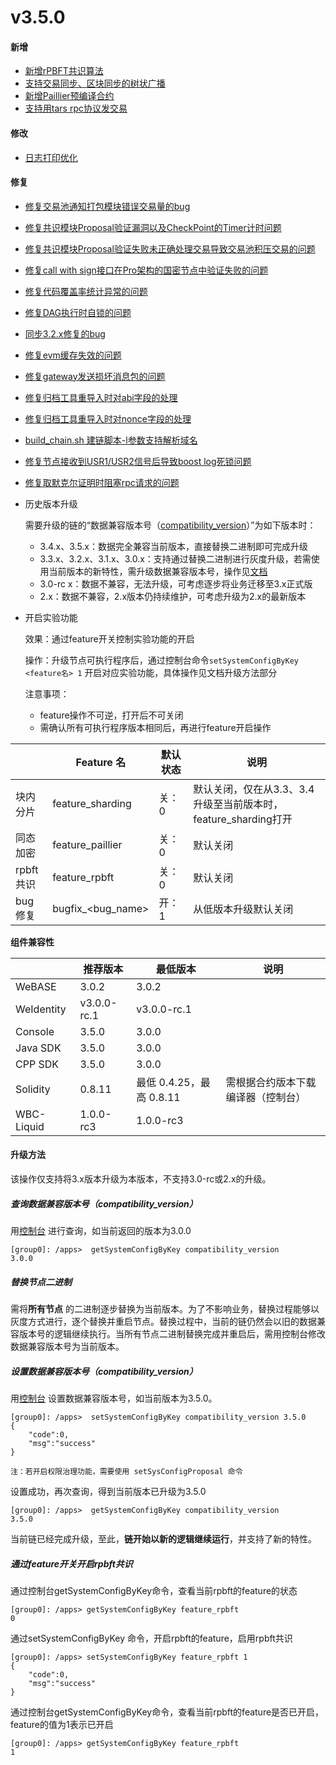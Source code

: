 # v3.5.0

#### 新增

* [新增rPBFT共识算法](https://github.com/FISCO-BCOS/FISCO-BCOS/pull/3602)
* [支持交易同步、区块同步的树状广播](https://github.com/FISCO-BCOS/FISCO-BCOS/pull/3630,)
* [新增Paillier预编译合约](https://github.com/FISCO-BCOS/FISCO-BCOS/pull/3757)
* [支持用tars rpc协议发交易](https://github.com/FISCO-BCOS/FISCO-BCOS/pull/3718)

#### 修改

* [日志打印优化](https://github.com/FISCO-BCOS/FISCO-BCOS/pull/3845)

#### 修复

* [修复交易池通知打包模块错误交易量的bug](https://github.com/FISCO-BCOS/FISCO-BCOS/pull/3715)
* [修复共识模块Proposal验证漏洞以及CheckPoint的Timer计时问题](https://github.com/FISCO-BCOS/FISCO-BCOS/pull/3759)
* [修复共识模块Proposal验证失败未正确处理交易导致交易池积压交易的问题](https://github.com/FISCO-BCOS/FISCO-BCOS/pull/3809)
* [修复call with sign接口在Pro架构的国密节点中验证失败的问题](https://github.com/FISCO-BCOS/FISCO-BCOS/pull/3797)
* [修复代码覆盖率统计异常的问题](https://github.com/FISCO-BCOS/FISCO-BCOS/pull/3777)
* [修复DAG执行时自锁的问题](https://github.com/FISCO-BCOS/FISCO-BCOS/pull/3831)
* [同步3.2.x修复的bug](https://github.com/FISCO-BCOS/FISCO-BCOS/pull/3899)
* [修复evm缓存失效的问题](https://github.com/FISCO-BCOS/FISCO-BCOS/pull/3854)
* [修复gateway发送损坏消息包的问题](https://github.com/FISCO-BCOS/FISCO-BCOS/pull/3825)
* [修复归档工具重导入时对abi字段的处理](https://github.com/FISCO-BCOS/FISCO-BCOS/pull/3820)
* [修复归档工具重导入时对nonce字段的处理](https://github.com/FISCO-BCOS/FISCO-BCOS/pull/3811)
* [build_chain.sh 建链脚本-l参数支持解析域名](https://github.com/FISCO-BCOS/FISCO-BCOS/pull/3931)
* [修复节点接收到USR1/USR2信号后导致boost log死锁问题](https://github.com/FISCO-BCOS/FISCO-BCOS/pull/3947)
* [修复取默克尔证明时阻塞rpc请求的问题](https://github.com/FISCO-BCOS/FISCO-BCOS/pull/3955)


* 历史版本升级

  需要升级的链的“数据兼容版本号（[compatibility_version](#id5)）”为如下版本时：

  * 3.4.x、3.5.x：数据完全兼容当前版本，直接替换二进制即可完成升级
  * 3.3.x、3.2.x、3.1.x、3.0.x：支持通过替换二进制进行灰度升级，若需使用当前版本的新特性，需升级数据兼容版本号，操作见[文档](#id5)
  * 3.0-rc x：数据不兼容，无法升级，可考虑逐步将业务迁移至3.x正式版
  * 2.x：数据不兼容，2.x版本仍持续维护，可考虑升级为2.x的最新版本


* 开启实验功能

  效果：通过feature开关控制实验功能的开启

  操作：升级节点可执行程序后，通过控制台命令`setSystemConfigByKey <feature名> 1` 开启对应实验功能，具体操作见文档升级方法部分

  注意事项：
  * feature操作不可逆，打开后不可关闭
  * 需确认所有可执行程序版本相同后，再进行feature开启操作

|         | Feature 名           | 默认状态 | 说明                                         |
|---------|---------------------|------|--------------------------------------------|
| 块内分片    | feature_sharding    | 关：0  | 默认关闭，仅在从3.3、3.4升级至当前版本时，feature_sharding打开 |
| 同态加密    | feature_paillier    | 关：0  | 默认关闭                                       |
| rpbft共识 | feature_rpbft       | 关：0  | 默认关闭                                       |
| bug修复   | bugfix_\<bug_name\> | 开：1  | 从低版本升级默认关闭                                 |

**组件兼容性**

|            | 推荐版本        | 最低版本                | 说明                |
|------------|-------------|---------------------|-------------------|
| WeBASE     | 3.0.2       | 3.0.2               |                   |
| WeIdentity | v3.0.0-rc.1 | v3.0.0-rc.1         |                   |
| Console    | 3.5.0       | 3.0.0               |                   |
| Java SDK   | 3.5.0       | 3.0.0               |                   |
| CPP SDK    | 3.5.0       | 3.0.0               |                   |
| Solidity   | 0.8.11      | 最低 0.4.25，最高 0.8.11 | 需根据合约版本下载编译器（控制台） |
| WBC-Liquid | 1.0.0-rc3   | 1.0.0-rc3           |                   |

#### 升级方法

该操作仅支持将3.x版本升级为本版本，不支持3.0-rc或2.x的升级。

##### 查询数据兼容版本号（compatibility_version）

用[控制台](https://fisco-bcos-doc.readthedocs.io/zh_CN/latest/docs/operation_and_maintenance/console/console_commands.html#getsystemconfigbykey)
进行查询，如当前返回的版本为3.0.0

``` 
[group0]: /apps>  getSystemConfigByKey compatibility_version
3.0.0
```

##### 替换节点二进制

需将**所有节点**
的二进制逐步替换为当前版本。为了不影响业务，替换过程能够以灰度方式进行，逐个替换并重启节点。替换过程中，当前的链仍然会以旧的数据兼容版本号的逻辑继续执行。当所有节点二进制替换完成并重启后，需用控制台修改数据兼容版本号为当前版本。

##### 设置数据兼容版本号（compatibility_version）

用[控制台](https://fisco-bcos-doc.readthedocs.io/zh_CN/latest/docs/operation_and_maintenance/console/console_commands.html#setsystemconfigbykey)
设置数据兼容版本号，如当前版本为3.5.0。

```
[group0]: /apps>  setSystemConfigByKey compatibility_version 3.5.0
{
    "code":0,
    "msg":"success"
}

注：若开启权限治理功能，需要使用 setSysConfigProposal 命令
```

设置成功，再次查询，得到当前版本已升级为3.5.0

``` 
[group0]: /apps>  getSystemConfigByKey compatibility_version
3.5.0
```

当前链已经完成升级，至此，**链开始以新的逻辑继续运行**，并支持了新的特性。

##### 通过feature开关开启rpbft共识

通过控制台getSystemConfigByKey命令，查看当前rpbft的feature的状态

```
[group0]: /apps> getSystemConfigByKey feature_rpbft
0
```

通过setSystemConfigByKey 命令，开启rpbft的feature，启用rpbft共识

```
[group0]: /apps> setSystemConfigByKey feature_rpbft 1
{
    "code":0,
    "msg":"success"
}
```

通过控制台getSystemConfigByKey命令，查看当前rpbft的feature是否已开启，feature的值为1表示已开启

```
[group0]: /apps> getSystemConfigByKey feature_rpbft
1
```